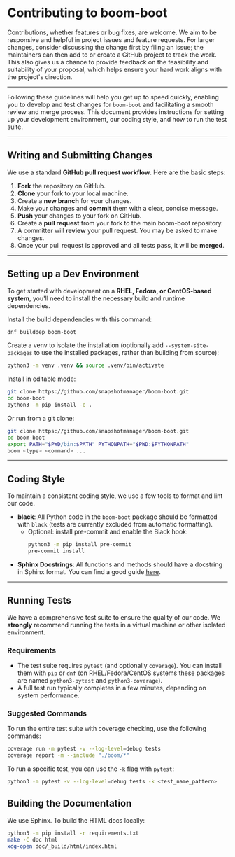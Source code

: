 # Contributing to boom-boot

Contributions, whether features or bug fixes, are welcome. We aim to be
responsive and helpful in project issues and feature requests. For
larger changes, consider discussing the change first by filing an issue;
the maintainers can then add to or create a GitHub project to track the
work. This also gives us a chance to provide feedback on the feasibility
and suitability of your proposal, which helps ensure your hard work
aligns with the project's direction.

-----

Following these guidelines will help you get up to speed quickly,
enabling you to develop and test changes for `boom-boot` and facilitating
a smooth review and merge process. This document provides instructions for
setting up your development environment, our coding style, and how to
run the test suite.

-----

## Writing and Submitting Changes

We use a standard **GitHub pull request workflow**. Here are the basic steps:

1.  **Fork** the repository on GitHub.
2.  **Clone** your fork to your local machine.
3.  Create a **new branch** for your changes.
4.  Make your changes and **commit** them with a clear, concise message.
5.  **Push** your changes to your fork on GitHub.
6.  Create a **pull request** from your fork to the main boom-boot repository.
7.  A committer will **review** your pull request. You may be asked to
    make changes.
8.  Once your pull request is approved and all tests pass, it will be
    **merged**.

-----

## Setting up a Dev Environment

To get started with development on a **RHEL, Fedora, or CentOS-based
system**, you'll need to install the necessary build and runtime
dependencies.

Install the build dependencies with this command:

```bash
dnf builddep boom-boot
```

Create a venv to isolate the installation (optionally add
``--system-site-packages`` to use the installed packages, rather than building
from source):

```bash
python3 -m venv .venv && source .venv/bin/activate
```

Install in editable mode:

```bash
git clone https://github.com/snapshotmanager/boom-boot.git
cd boom-boot
python3 -m pip install -e .
```

Or run from a git clone:

```bash
git clone https://github.com/snapshotmanager/boom-boot.git
cd boom-boot
export PATH="$PWD/bin:$PATH" PYTHONPATH="$PWD:$PYTHONPATH"
boom <type> <command> ...
```

-----

## Coding Style

To maintain a consistent coding style, we use a few tools to format and
lint our code.

* **black**: All Python code in the `boom-boot` package should be
  formatted with `black` (tests are currently excluded from automatic
  formatting).
  * Optional: install pre-commit and enable the Black hook:
    ```bash
    python3 -m pip install pre-commit
    pre-commit install
    ```
* **Sphinx Docstrings**: All functions and methods should have a
  docstring in Sphinx format. You can find a good guide
[here](https://sphinx-rtd-tutorial.readthedocs.io/en/latest/docstrings.html).

-----

## Running Tests

We have a comprehensive test suite to ensure the quality of our code. We
**strongly** recommend running the tests in a virtual machine or other
isolated environment.

### Requirements

* The test suite requires `pytest` (and optionally `coverage`). You can
  install them with `pip` or `dnf` (on RHEL/Fedora/CentOS systems these
  packages are named `python3-pytest` and `python3-coverage`).
* A full test run typically completes in a few minutes, depending on system
  performance.

### Suggested Commands

To run the entire test suite with coverage checking, use the following
commands:

```bash
coverage run -m pytest -v --log-level=debug tests
coverage report -m --include "./boom/*"
```

To run a specific test, you can use the `-k` flag with `pytest`:

```bash
python3 -m pytest -v --log-level=debug tests -k <test_name_pattern>
```

## Building the Documentation

We use Sphinx. To build the HTML docs locally:

```bash
python3 -m pip install -r requirements.txt
make -C doc html
xdg-open doc/_build/html/index.html
```

